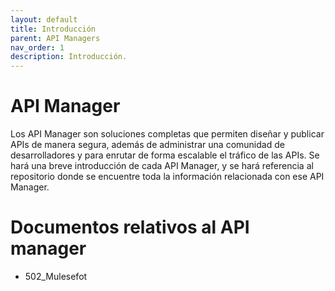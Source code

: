 ```yaml
---
layout: default
title: Introducción
parent: API Managers
nav_order: 1
description: Introducción.
---
```

# API Manager

Los API Manager son soluciones completas que permiten diseñar y publicar APIs de manera segura, además de administrar una comunidad de desarrolladores y para enrutar de forma escalable el tráfico de las APIs. Se hará una breve introducción de cada API Manager, y se hará referencia al repositorio donde se encuentre toda la información relacionada con ese API Manager.

# Documentos relativos al API manager

- 502_Mulesefot
